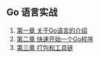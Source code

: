 ## Go 语言实战
1. [第一章 关于Go语言的介绍](chapter1.md)
2. [第二章 快速开始一个Go程序](chapter2.md)
3. [第三章 打包和工具链](chapter3.md)